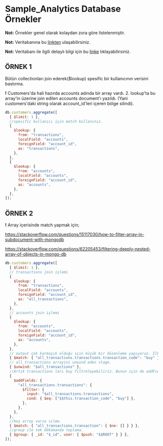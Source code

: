 # Sample_Analytics Database Örnekler

**Not:** Örnekler genel olarak kolaydan zora göre listelenmiştir.

**Not:** Veritabanına bu [linkten](https://github.com/neelabalan/mongodb-sample-dataset) ulaşabilirsiniz.

**Not:** Veritabanı ile ilgili detaylı bilgi için bu [linke](https://docs.atlas.mongodb.com/sample-data/sample-analytics/#std-label-sample-analytics) tıklayabilirsiniz.

## ÖRNEK 1

Bütün collectionları join ederek($lookup) spesific bir kullanıcının verisini bastırma.

**!** Customers'da hali hazırda accounts adında bir array vardı. 2. lookup'ta bu array'in üzerine join edilen accounts document'ı yazıldı. (Yani customers'daki string olarak account_id'leri içeren bölge silindi).

```js
db.customers.aggregate([
  { $limit: 1 },
  //spesific kullanıcı için match kullanınız.
  {
    $lookup: {
      from: "transactions",
      localField: "accounts",
      foreignField: "account_id",
      as: "transactions",
    },
  },
  {
    $lookup: {
      from: "accounts",
      localField: "accounts",
      foreignField: "account_id",
      as: "accounts",
    },
  },
]);
```

## ÖRNEK 2

**!** Array içerisinde match yapmak için;

https://stackoverflow.com/questions/15117030/how-to-filter-array-in-subdocument-with-mongodb

https://stackoverflow.com/questions/62205453/filtering-deeply-nested-array-of-objects-in-mongo-db

```js
db.customers.aggregate([
  { $limit: 1 },
  // transactions join işlemi
  {
    $lookup: {
      from: "transactions",
      localField: "accounts",
      foreignField: "account_id",
      as: "all_transactions",
    },
  },
  // accounts join işlemi
  {
    $lookup: {
      from: "accounts",
      localField: "accounts",
      foreignField: "account_id",
      as: "accounts",
    },
  },
  // output çok karmaşık olduğu için küçük bir düzenleme yapıyoruz. İlk olarak match'imizi yapalım. Böylelikle hiç buy olmayan arrayler diğer stage'lere geçemeyecek.
  { $match: { "all_transactions.transactions.transaction_code": "buy" } },
  // all_transactions arrayini unwind eden stage.
  { $unwind: "$all_transactions" },
  //Artık transactions ları buy filtreleyebiliriz. Bunun için de addFields'dan yardım alıp üzerine yazıyoruz.
  {
    $addFields: {
      "all_transactions.transactions": {
        $filter: {
          input: "$all_transactions.transactions",
          cond: { $eq: ["$$this.transaction_code", "buy"] },
        },
      },
    },
  },
  //boş array varsa silme.
  { $match: { "all_transactions.transaction": { $ne: [] } } },
  //group ile tek dökümanda toplama.
  { $group: { _id: "$_id", user: { $push: "$$ROOT" } } },
]);
```
